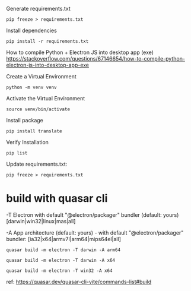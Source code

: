 Generate requirements.txt

```
pip freeze > requirements.txt
```

Install dependencies

```
pip install -r requirements.txt
```

How to compile Python + Electron JS into desktop app (exe)
https://stackoverflow.com/questions/67146654/how-to-compile-python-electron-js-into-desktop-app-exe

Create a Virtual Environment

```
python -m venv venv
```

Activate the Virtual Environment

```
source venv/bin/activate
```

Install package

```
pip install translate
```

Verify Installation

```
pip list
```

Update requirements.txt:

```
pip freeze > requirements.txt
```

# build with quasar cli

-T Electron with default "@electron/packager" bundler (default: yours)
[darwin|win32|linux|mas|all]

-A App architecture (default: yours) - with default "@electron/packager" bundler:
[ia32|x64|armv7l|arm64|mips64el|all]

```
quasar build -m electron -T darwin -A arm64
```

```
quasar build -m electron -T darwin -A x64
```

```
quasar build -m electron -T win32 -A x64
```

ref: https://quasar.dev/quasar-cli-vite/commands-list#build
